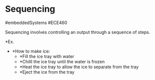 # Sequencing
#embeddedSystems #ECE460 

Sequencing involves controlling an output through a sequence of steps.

*Ex.
- *How to make ice:
	- *Fill the ice tray with water
	- *Chilll the ice tray until the water is frozen
	- *Heat the ice tray to allow the ice to separate from the tray
	- *Eject the ice from the tray
